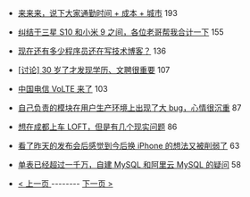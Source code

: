 - [来来来，说下大家通勤时间 + 成本 + 城市](https://www.v2ex.com/t/548562) 193
- [纠结于三星 S10 和小米 9 之间，各位老哥帮我合计一下](https://www.v2ex.com/t/548553) 155
- [现在还有多少程序员还在写技术博客？](https://www.v2ex.com/t/548582) 136
- [[讨论] 30 岁了才发现学历、文聘很重要](https://www.v2ex.com/t/548492) 107
- [中国电信 VoLTE 来了](https://www.v2ex.com/t/548534) 103
- [自己负责的模块在用户生产环境上出现了大 bug，心情很沉重](https://www.v2ex.com/t/548520) 87
- [想在成都上车 LOFT，但是有几个现实问题](https://www.v2ex.com/t/548508) 86
- [看了昨天的发布会后感觉到今后换 iPhone 的想法又被削弱了](https://www.v2ex.com/t/548727) 63
- [单表已经超过一千万，自建 MySQL 和阿里云 MySQL 的疑问](https://www.v2ex.com/t/548546) 58

-   [ < 上一页 ](https://github.com/able8/v2ex-hot-record/blob/master/2019-03-25.md) -------- [ 下一页 > ](https://github.com/able8/v2ex-hot-record/blob/master/2019-03-27.md)
